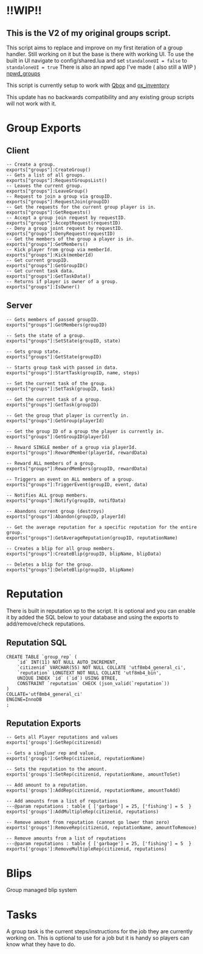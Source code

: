 # !!WIP!!
## This is the V2 of my original groups script.

This script aims to replace and improve on my first iteration of a group handler.
Still working on it but the base is there with working UI.
To use the built in UI navigate to config/shared.lua and set `standaloneUI = false` to `standaloneUI = true`
There is also an npwd app I've made ( also still a WIP ) [npwd_groups](https://github.com/darktrovx/npwd_groups)

This script is currently setup to work with [Qbox](https://github.com/Qbox-project) and [ox_inventory](https://github.com/overextended/ox_inventory)

This update has no backwards compatibility and any existing group scripts will not work with it.

# Group Exports

## Client

```
-- Create a group.
exports["groups"]:CreateGroup()
-- Gets a list of all groups.
exports["groups"]:RequestGroupsList()
-- Leaves the current group.
exports["groups"]:LeaveGroup()
-- Request to join a group via groupID.
exports["groups"]:RequestJoin(groupID)
-- Get the requests for the current group player is in.
exports["groups"]:GetRequests()
-- Accept a group join request by requestID.
exports["groups"]:AcceptRequest(requestID)
-- Deny a group joint request by requestID.
exports["groups"]:DenyRequest(requestID)
-- Get the members of the group a player is in.
exports["groups"]:GetMembers()
-- Kick player from group via memberId.
exports["groups"]:Kick(memberId)
-- Get current groupID.
exports["groups"]:GetGroupID()
-- Get current task data.
exports["groups"]:GetTaskData()
-- Returns if player is owner of a group.
exports["groups"]:IsOwner()
```

## Server

```
-- Gets members of passed groupID.
exports["groups"]:GetMembers(groupID)

-- Sets the state of a group.
exports["groups"]:SetState(groupID, state)

-- Gets group state.
exports["groups"]:GetState(groupID)

-- Starts group task with passed in data.
exports["groups"]:StartTask(groupID, name, steps)

-- Set the current task of the group.
exports["groups"]:SetTask(groupID, task)

-- Get the current task of a group.
exports["groups"]:GetTask(groupID)

-- Get the group that player is currently in.
exports["groups"]:GetGroup(playerId)

-- Get the group ID of a group the player is currently in.
exports["groups"]:GetGroupID(playerId)

-- Reward SINGLE member of a group via playerId.
exports["groups"]:RewardMember(playerId, rewardData)

-- Reward ALL members of a group.
exports["groups"]:RewardMembers(groupID, rewardData)

-- Triggers an event on ALL members of a group.
exports["groups"]:TriggerEvent(groupID, event, data)

-- Notifies ALL group members.
exports["groups"]:Notify(groupID, notifData)

-- Abandons current group (destroys)
exports["groups"]:Abandon(groupID, playerId)

-- Get the average reputation for a specific reputation for the entire group.
exports["groups"]:GetAverageReputation(groupID, reputationName)

-- Creates a blip for all group members.
exports["groups"]:CreateBlip(groupID, blipName, blipData)

-- Deletes a blip for the group.
exports["groups"]:DeleteBlip(groupID, blipName)
```


# Reputation
There is built in reputation xp to the script.
It is optional and you can enable it by added the SQL below to your database and using the exports to add/remove/check reputations.

## Reputation SQL
```
CREATE TABLE `group_rep` (
	`id` INT(11) NOT NULL AUTO_INCREMENT,
	`citizenid` VARCHAR(55) NOT NULL COLLATE 'utf8mb4_general_ci',
	`reputation` LONGTEXT NOT NULL COLLATE 'utf8mb4_bin',
	UNIQUE INDEX `id` (`id`) USING BTREE,
	CONSTRAINT `reputation` CHECK (json_valid(`reputation`))
)
COLLATE='utf8mb4_general_ci'
ENGINE=InnoDB
;
```

## Reputation Exports
```
-- Gets all Player reputations and values
exports['groups']:GetRep(citizenid)

-- Gets a singluar rep and value.
exports['groups']:GetRep(citizenid, reputationName)

-- Sets the reputation to the amount.
exports['groups']:SetRep(citizenid, reputationName, amountToSet)

-- Add amount to a reputation.
exports['groups']:AddRep(citizenid, reputationName, amountToAdd)

-- Add amounts from a list of reputations
---@param reputations : table { ['garbage'] = 25, ['fishing'] = 5  }
exports['groups']:AddMultipleRep(citizenid, reputations)

-- Remove amount from reputation (cannot go lower than zero)
exports['groups']:RemoveRep(citizenid, reputationName, amountToRemove)

-- Remove amounts from a list of reputations
---@param reputations : table { ['garbage'] = 25, ['fishing'] = 5  }
exports['groups']:RemoveMultipleRep(citizenid, reputations)
```

# Blips
Group managed blip system

# Tasks
A group task is the current steps/instructions for the job they are currently working on.
This is optional to use for a job but it is handy so players can know what they have to do.